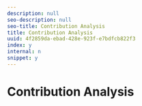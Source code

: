 ```yaml
---
description: null
seo-description: null
seo-title: Contribution Analysis
title: Contribution Analysis
uuid: 4f2859da-ebad-428e-923f-e7bdfcb822f3
index: y
internal: n
snippet: y
---
```


# Contribution Analysis

